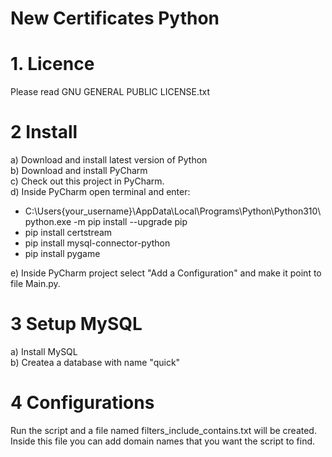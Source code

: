 # New Certificates Python 


# 1. Licence
Please read GNU GENERAL PUBLIC LICENSE.txt

# 2 Install
a) Download and install latest version of Python<br />
b) Download and install PyCharm<br />
c) Check out this project in PyCharm. <br />
d) Inside PyCharm open terminal and enter: 

* C:\Users\{your_username}\AppData\Local\Programs\Python\Python310\python.exe -m pip install --upgrade pip
* pip install certstream<br />
* pip install mysql-connector-python<br />
* pip install pygame

e) Inside PyCharm project select "Add a Configuration" and make it point to file Main.py.

# 3 Setup MySQL
a) Install MySQL<br />
b) Createa a database with name "quick"

# 4 Configurations
Run the script and a file named filters_include_contains.txt will be created.
Inside this file you can add domain names that you want the script to find. 

